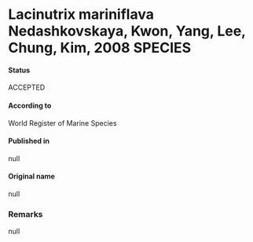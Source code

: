 Lacinutrix mariniflava Nedashkovskaya, Kwon, Yang, Lee, Chung, Kim, 2008 SPECIES
=======

#### Status
ACCEPTED

#### According to
World Register of Marine Species

#### Published in
null

#### Original name
null

### Remarks
null